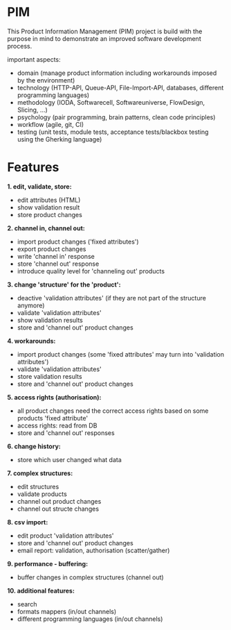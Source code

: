 # PIM

This Product Information Management (PIM) project is build with the purpose in mind to demonstrate an improved software development process. 

important aspects:

* domain (manage product information including workarounds imposed by the environment)
* technology (HTTP-API, Queue-API, File-Import-API, databases, different programming languages)
* methodology (IODA, Softwarecell, Softwareuniverse, FlowDesign, Slicing, ...)
* psychology (pair programming, brain patterns, clean code principles)
* workflow (agile, git, CI)
* testing (unit tests, module tests, acceptance tests/blackbox testing using the Gherking language)

# Features

**1. edit, validate, store:**
* edit attributes (HTML)
* show validation result
* store product changes

**2. channel in, channel out:**
* import product changes ('fixed attributes')
* export product changes
* write 'channel in' response
* store 'channel out' response
* introduce quality level for 'channeling out' products

**3. change 'structure' for the 'product':**
* deactive 'validation attributes' (if they are not part of the structure anymore)
* validate 'validation attributes'
* show validation results
* store and 'channel out' product changes

**4. workarounds:**
* import product changes (some 'fixed attributes' may turn into 'validation attributes')
* validate 'validation attributes'
* store validation results
* store and 'channel out' product changes

**5. access rights (authorisation):**
* all product changes need the correct access rights based on some products 'fixed attribute'
* access rights: read from DB
* store and 'channel out' responses

**6. change history:**
* store which user changed what data

**7. complex structures:**
* edit structures
* validate products
* channel out product changes
* channel out structe changes

**8. csv import:**
* edit product 'validation attributes'
* store and 'channel out' product changes
* email report: validation, authorisation (scatter/gather)

**9. performance - buffering:**
* buffer changes in complex structures (channel out)

**10. additional features:**
* search
* formats mappers (in/out channels)
* different programming languages (in/out channels)
